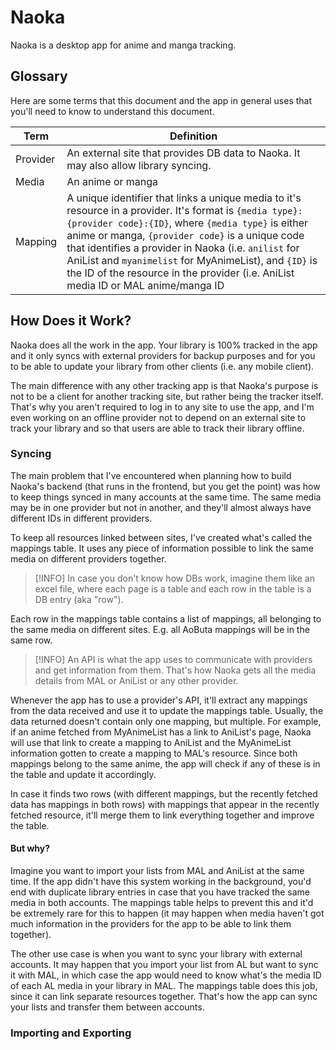 # Naoka

Naoka is a desktop app for anime and manga tracking.

## Glossary

Here are some terms that this document and the app in general uses that you'll need to know to understand this document.

| Term     | Definition |
| -------- | ---------- |
| Provider | An external site that provides DB data to Naoka. It may also allow library syncing. |
| Media    | An anime or manga |
| Mapping  | A unique identifier that links a unique media to it's resource in a provider. It's format is `{media type}:{provider code}:{ID}`, where `{media type}` is either anime or manga, `{provider code}` is a unique code that identifies a provider in Naoka (i.e. `anilist` for AniList and `myanimelist` for MyAnimeList), and `{ID}` is the ID of the resource in the provider (i.e. AniList media ID or MAL anime/manga ID |

## How Does it Work?

Naoka does all the work in the app. Your library is 100% tracked in the app and it only syncs with external providers for backup purposes and for you to be able to update your library from other clients (i.e. any mobile client).

The main difference with any other tracking app is that Naoka's purpose is not to be a client for another tracking site, but rather being the tracker itself. That's why you aren't required to log in to any site to use the app, and I'm even working on an offline provider not to depend on an external site to track your library and so that users are able to track their library offline.

### Syncing

The main problem that I've encountered when planning how to build Naoka's backend (that runs in the frontend, but you get the point) was how to keep things synced in many accounts at the same time. The same media may be in one provider but not in another, and they'll almost always have different IDs in different providers.

To keep all resources linked between sites, I've created what's called the mappings table. It uses any piece of information possible to link the same media on different providers together.

> [!INFO]
> In case you don't know how DBs work, imagine them like an excel file, where each page is a table and each row in the table is a DB entry (aka "row").

Each row in the mappings table contains a list of mappings, all belonging to the same media on different sites. E.g. all AoButa mappings will be in the same row.

> [!INFO]
> An API is what the app uses to communicate with providers and get information from them. That's how Naoka gets all the media details from MAL or AniList or any other provider.

Whenever the app has to use a provider's API, it'll extract any mappings from the data received and use it to update the mappings table. Usually, the data returned doesn't contain only one mapping, but multiple. For example, if an anime fetched from MyAnimeList has a link to AniList's page, Naoka will use that link to create a mapping to AniList and the MyAnimeList information gotten to create a mapping to MAL's resource. Since both mappings belong to the same anime, the app will check if any of these is in the table and update it accordingly.

In case it finds two rows (with different mappings, but the recently fetched data has mappings in both rows) with mappings that appear in the recently fetched resource, it'll merge them to link everything together and improve the table.

#### But why?

Imagine you want to import your lists from MAL and AniList at the same time. If the app didn't have this system working in the background, you'd end with duplicate library entries in case that you have tracked the same media in both accounts. The mappings table helps to prevent this and it'd be extremely rare for this to happen (it may happen when media haven't got much information in the providers for the app to be able to link them together).

The other use case is when you want to sync your library with external accounts. It may happen that you import your list from AL but want to sync it with MAL, in which case the app would need to know what's the media ID of each AL media in your library in MAL. The mappings table does this job, since it can link separate resources together. That's how the app can sync your lists and transfer them between accounts.

### Importing and Exporting